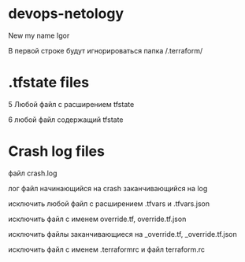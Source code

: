 # devops-netology
New 
my name Igor

В первой строке будут игнорироваться папка /.terraform/


# .tfstate files 

5 Любой файл с расширением tfstate

6 любой файл содержащий tfstate



# Crash log files

файл crash.log

лог файл начинающийся на crash заканчивающийся на log



исключить любой файл с расширением .tfvars и .tfvars.json



исключить файл с именем override.tf, override.tf.json

исключить файлы заканчивающиеся на _override.tf, _override.tf.json



исключить файл с именем .terraformrc и файл terraform.rc


